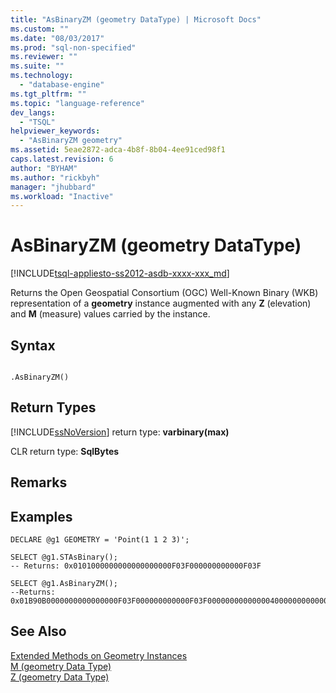 ```yaml
---
title: "AsBinaryZM (geometry DataType) | Microsoft Docs"
ms.custom: ""
ms.date: "08/03/2017"
ms.prod: "sql-non-specified"
ms.reviewer: ""
ms.suite: ""
ms.technology: 
  - "database-engine"
ms.tgt_pltfrm: ""
ms.topic: "language-reference"
dev_langs: 
  - "TSQL"
helpviewer_keywords: 
  - "AsBinaryZM geometry"
ms.assetid: 5eae2872-adca-4b8f-8b04-4ee91ced98f1
caps.latest.revision: 6
author: "BYHAM"
ms.author: "rickbyh"
manager: "jhubbard"
ms.workload: "Inactive"
---
```

# AsBinaryZM (geometry DataType)
[!INCLUDE[tsql-appliesto-ss2012-asdb-xxxx-xxx_md](../../includes/tsql-appliesto-ss2012-asdb-xxxx-xxx-md.md)]

Returns the Open Geospatial Consortium (OGC) Well-Known Binary (WKB) representation of a **geometry** instance augmented with any **Z** (elevation) and **M** (measure) values carried by the instance.
  
## Syntax  
  
```  
  
.AsBinaryZM()  
```  
  
## Return Types  
 [!INCLUDE[ssNoVersion](../../includes/ssnoversion-md.md)] return type: **varbinary(max)**  
  
 CLR return type: **SqlBytes**  
  
## Remarks  
  
## Examples  
  
```tsql  
DECLARE @g1 GEOMETRY = 'Point(1 1 2 3)';  
  
SELECT @g1.STAsBinary();  
-- Returns: 0x0101000000000000000000F03F000000000000F03F  
  
SELECT @g1.AsBinaryZM();  
--Returns: 0x01B90B0000000000000000F03F000000000000F03F00000000000000400000000000000840  
```  
  
## See Also  
 [Extended Methods on Geometry Instances](../../t-sql/spatial-geometry/extended-methods-on-geometry-instances.md)   
 [M &#40;geometry Data Type&#41;](../../t-sql/spatial-geometry/m-geometry-data-type.md)   
 [Z &#40;geometry Data Type&#41;](../../t-sql/spatial-geometry/z-geometry-data-type.md)  
  
  

